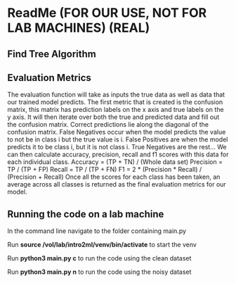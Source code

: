 # ReadMe (FOR OUR USE, NOT FOR LAB MACHINES) (REAL)



## Find Tree Algorithm


## Evaluation Metrics
The evaluation function will take as inputs the true data as well as data that our trained model predicts.
The first metric that is created is the confusion matrix, this matrix has prediction labels on the x axis and true labels on the y axis. It will then iterate over both the true and predicted data and fill out the confusion matrix.
Correct predictions lie along the diagonal of the confusion matrix. False Negatives occur when the model predicts the value to not be in class i but the true value is i. False Positives are when the model predicts it to be class i, but it is not class i. True Negatives are the rest...
We can then calculate accuracy, precision, recall and f1 scores with this data for each individual class.
Accuracy = (TP + TN) / (Whole data set) 
Precision = TP / (TP + FP)
Recall = TP / (TP + FN)
F1 = 2 * (Precision * Recall) / (Precision + Recall)
Once all the scores for each class has been taken, an average across all classes is returned as the final evaluation metrics for our model.


## Running the code on a lab machine
In the command line navigate to the folder containing main.py

Run **source /vol/lab/intro2ml/venv/bin/activate** to start the venv

Run **python3 main.py c** to run the code using the clean dataset

Run **python3 main.py n** to run the code using the noisy dataset